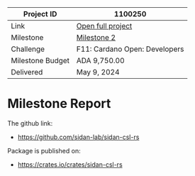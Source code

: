 |Project ID|1100250|
|-----------|-------------|
|Link|[Open full project](https://projectcatalyst.io/funds/11/cardano-open-developers/rust-library-for-easy-off-chain-transaction-building)|
|Milestone|[Milestone 2](https://milestones.projectcatalyst.io/projects/1100250/milestones/2)|
|Challenge|F11: Cardano Open: Developers|
|Milestone Budget|ADA 9,750.00|
|Delivered|	May 9, 2024|

# Milestone Report

	
The github link:
- https://github.com/sidan-lab/sidan-csl-rs

Package is published on:
- https://crates.io/crates/sidan-csl-rs

